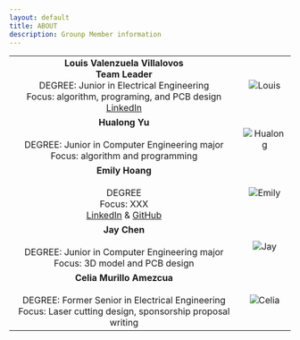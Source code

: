 ```yaml
---
layout: default
title: ABOUT
description: Grounp Member information
---
```


| | |
|:---------------------------------------------------------------------------------------------------------------------------------------------:|:---------------------------------------------------:|
|**Louis Valenzuela Villalovos** <br/> **Team Leader** <br/> DEGREE: Junior in Electrical Engineering <br/> Focus: algorithm, programing, and PCB design <br/> [LinkedIn](https://www.linkedin.com/mwlite/in/louis-valenzuela-villalovos) | ![Louis]({{site.baseurl}}/assets/css/Louis.jpg) |
|**Hualong Yu** <br/>        <br/> DEGREE: Junior in Computer Engineering major <br/> Focus: algorithm and programming <br/>  | ![Hualong]({{site.baseurl}}/assets/css/Steven.jpg) |
|**Emily Hoang** <br/>        <br/> DEGREE <br/> Focus: XXX <br/> [LinkedIn](https://linkedIn.com)  & [GitHub](https://github.com) | ![Emily]({{site.baseurl}}/assets/css/octocat.png) |
|**Jay Chen** <br/>        <br/> DEGREE: Junior in Computer Engineering major <br/> Focus: 3D model and PCB design | ![Jay]({{site.baseurl}}/assets/css/JayChen.jpg) |
|**Celia Murillo Amezcua** <br/>        <br/> DEGREE: Former Senior in Electrical Engineering <br/> Focus: Laser cutting design, sponsorship proposal writing <br/>  | ![Celia]({{site.baseurl}}/assets/css/Celia.jpg) |
